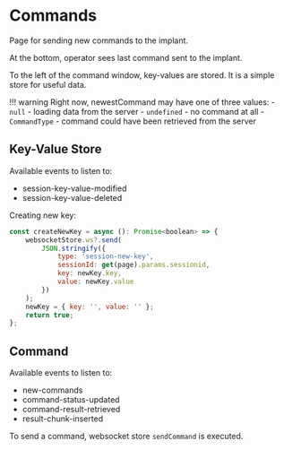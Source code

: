 # Commands

Page for sending new commands to the implant.

At the bottom, operator sees last command sent to the implant.

To the left of the command window, key-values are stored. It is a simple store for useful data.

!!! warning
    Right now, newestCommand may have one of three values:
    - `null` - loading data from the server
    - `undefined` - no command at all
    - `CommandType` - command could have been retrieved from the server

## Key-Value Store

Available events to listen to:

- session-key-value-modified
- session-key-value-deleted

Creating new key:

```javascript
const createNewKey = async (): Promise<boolean> => {
    websocketStore.ws?.send(
        JSON.stringify({
            type: 'session-new-key',
            sessionId: get(page).params.sessionid,
            key: newKey.key,
            value: newKey.value
        })
    );
    newKey = { key: '', value: '' };
    return true;
};
```

## Command

Available events to listen to:

- new-commands
- command-status-updated
- command-result-retrieved
- result-chunk-inserted

To send a command, websocket store `sendCommand` is executed.
